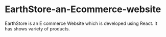 # EarthStore-an-Ecommerce-website
EarthStore is an E commerce Website which is developed using React. It has shows variety of products. 
